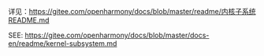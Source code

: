详见：https://gitee.com/openharmony/docs/blob/master/readme/内核子系统README.md

SEE: https://gitee.com/openharmony/docs/blob/master/docs-en/readme/kernel-subsystem.md